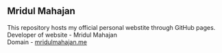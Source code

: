 ## Mridul Mahajan
This repository hosts my official personal webstite through GitHub pages.   
Developer of website - Mridul Mahajan   
Domain - [mridulmahajan.me](https://www.mridulmahajan.me)
